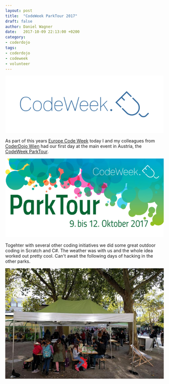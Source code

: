 ```yaml
---
layout: post
title:  "CodeWeek ParkTour 2017"
draft: false
author: Daniel Wagner
date:   2017-10-09 22:13:00 +0200
category:
- coderdojo
tags:
- coderdojo
- codeweek
- volunteer
---
```


[![Europe CodeWeek Banner](/img/codeweekeu.png)](https://codeweek.eu)

As part of this years [Europe Code Week][codeweekeu] today I and my colleagues from [CoderDojo Wien][coderdojowien] had our first day at the main event in Austria, the [CodeWeek ParkTour][codeweekat-parktour].

[![CodeWeek Parktour Banner](/img/parktour.jpg)](https://www.codeweek.at/parktour-2017)

Togehter with several other coding initiatives we did some great outdoor coding in Scratch and C#. The weather was with us and the whole idea worked out pretty cool. Can't await the following days of hacking in the other parks.

[![CodeWeek ParkTour Photo](/img/22291524_1506123039482086_6207726530688824105_o.jpg)](https://www.facebook.com/coderdojowien/posts/593128770810916)

[coderdojowien]: https://wien.coderdojo.net
[codeweekeu]: https://codeweek.eu/
[codeweekat]: https://www.codeweek.at/
[codeweekat-parktour]: https://www.codeweek.at/parktour-2017/

